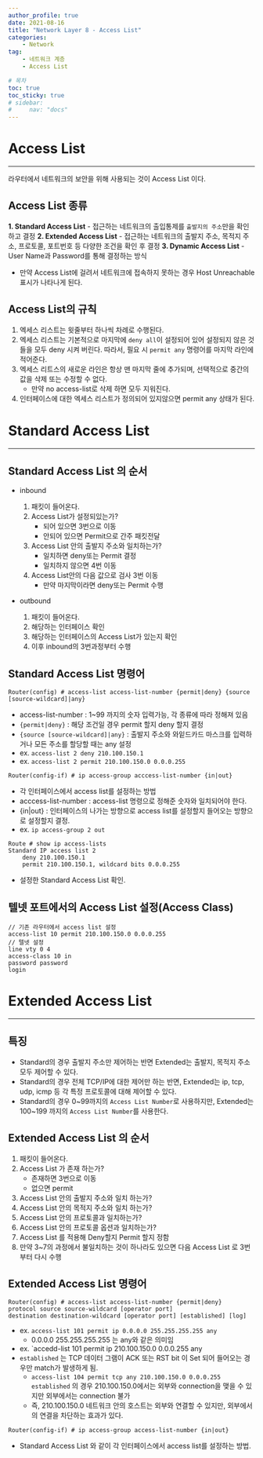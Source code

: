 ```yaml
---
author_profile: true
date: 2021-08-16
title: "Network Layer 8 - Access List"
categories: 
    - Network
tag: 
    - 네트워크 계층
    - Access List

# 목차
toc: true  
toc_sticky: true 
# sidebar:
#     nav: "docs"
---
```


# Access List

---

라우터에서 네트워크의 보안을 위해 사용되는 것이 Access List 이다.

## Access List 종류

**1. Standard Access List**
    - 접근하는 네트워크의 출입통제를 `출발지의 주소`만을 확인하고 결정
**2. Extended Access List**
    - 접근하는 네트워크의 출발지 주소, 목적지 주소, 프로토콜, 포트번호 등 다양한 조건을 확인 후 결정
**3. Dynamic Access List**
    - User Name과 Password를 통해 결정하는 방식

- 만약 Access List에 걸려서 네트워크에 접속하지 못하는 경우 Host Unreachable 표시가 나타나게 된다.

## Access List의 규칙

1. 엑세스 리스트는 윗줄부터 하나씩 차례로 수행된다.
2. 엑세스 리스트는 기본적으로 마지막에 `deny all`이 설정되어 있어 설정되지 않은 것들을 모두 deny 시켜 버린다. 따라서, 필요 시 `permit any` 명령어를 마지막 라인에 적어준다.
3. 엑세스 리트스의 새로운 라인은 항상 맨 마지막 줄에 추가되며, 선택적으로 중간의 값을 삭제 또는 수정할 수 없다.
    - 만약 no access-list로 삭제 하면 모두 지워진다.
4. 인터페이스에 대한 엑세스 리스트가 정의되어 있지않으면 permit any 상태가 된다.

# Standard Access List

---

## Standard Access List 의 순서
- inbound
    1. 패킷이 들어온다.
    2. Access List가 설정되있는가?
        - 되어 있으면 3번으로 이동
        - 안되어 있으면 Permit으로 간주 패킷전달
    3. Access List 안의 출발지 주소와 일치하는가?
        - 일치하면 deny또는 Permit 결정
        - 일치하지 않으면 4번 이동
    4. Access List안의 다음 값으로 검사 3번 이동
        - 만약 마지막이라면 deny또는 Permit 수행

- outbound
    1. 패킷이 들어온다.
    2. 해당하는 인터페이스 확인
    3. 해당하는 인터페이스의 Access List가 있는지 확인
    4. 이후 inbound의 3번과정부터 수행

## Standard Access List 명령어

```
Router(config) # access-list access-list-number {permit|deny} {source [source-wildcard]|any}
```

- access-list-number : 1~99 까지의 숫자 입력가능, 각 종류에 따라 정해져 있음
- `{permit|deny}` : 해당 조건일 경우 permit 할지 deny 할지 결정
- `{source [source-wildcard]|any}` : 출발지 주소와 와잍드카드 마스크를 입력하거나 모든 주소를 할당할 때는 any 설정
- ex. `access-list 2 deny 210.100.150.1`
- ex. `access-list 2 permit 210.100.150.0 0.0.0.255`


```
Router(config-if) # ip access-group acccess-list-number {in|out}
```

- 각 인터페이스에서 access list를 설정하는 방법
- acccess-list-number : access-list 명령으로 정해준 숫자와 일치되어야 한다.
- {in|out} : 인터페이스의 나가는 방향으로 access list를 설정할지 들어오는 방향으로 설정할지 결정.
- ex. `ip access-group 2 out`

```
Route # show ip access-lists
Standard IP access list 2
    deny 210.100.150.1
    permit 210.100.150.1, wildcard bits 0.0.0.255
```

- 설정한 Standard Access List 확인.

## 텔넷 포트에서의 Access List 설정(Access Class)

```
// 기존 라우터에서 access list 설정
access-list 10 permit 210.100.150.0 0.0.0.255
// 텔넷 설정
line vty 0 4
access-class 10 in 
password password
login
```

# Extended Access List

---

## 특징

- Standard의 경우 출발지 주소만 제어하는 반면 Extended는 출발지, 목적지 주소 모두 제어할 수 있다.
- Standard의 경우 전체 TCP/IP에 대한 제어만 하는 반면, Extended는 ip, tcp, udp, icmp 등 각 특정 프로토콜에 대해 제어할 수 있다.
- Standard의 경우 0~99까지의 `Access List Number`로 사용하지만, Extended는 100~199 까지의 `Access List Number`를 사용한다.

## Extended Access List 의 순서

1. 패킷이 들어온다.
2. Access List 가 존재 하는가?
    - 존재하면 3번으로 이동
    - 없으면 permit
3. Access List 안의 출발지 주소와 일치 하는가?
4. Access List 안의 목적지 주소와 일치 하는가?
5. Access List 안의 프로토콜과 일치하는가?
6. Access List 안의 프로토콜 옵션과 일치하는가?
7. Access List 를 적용해 Deny할지 Permit 할지 정함
8. 만약 3~7의 과정에서 불일치하는 것이 하나라도 있으면 다음 Access List 로 3번 부터 다시 수행

## Extended Access List 명령어

```
Router(config) # access-list access-list-number {permit|deny}
protocol source source-wildcard [operator port]
destination destination-wildcard [operator port] [established] [log]
```

- ex. `access-list 101 permit ip 0.0.0.0 255.255.255.255 any`
    - 0.0.0.0 255.255.255.255 는 any와 같은 의미임
- ex. `accedd-list 101 permit ip 210.100.150.0 0.0.0.255 any
- `established` 는 TCP 데이터 그램이 ACK 또는 RST bit 이 Set 되어 들어오는 경우만 match가 발생하게 됨.
    - `access-list 104 permit tcp any 210.100.150.0 0.0.0.255 established` 의 경우 210.100.150.0에서는 외부와 connection을 맺을 수 있지만 외부에서는 connection 불가
    - 즉, 210.100.150.0 네트워크 안의 호스트는 외부와 연결할 수 있지만, 외부에서의 연결을 차단하는 효과가 있다.


```
Router(config-if) # ip access-group access-list-number {in|out}
```

- Standard Access List 와 같이 각 인터페이스에서 access list를 설정하는 방법.